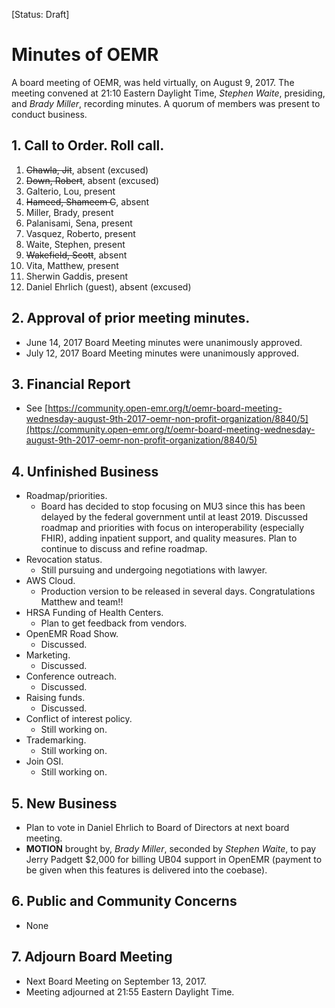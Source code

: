 [Status: Draft]

# Minutes of OEMR
A board meeting of OEMR, was held virtually, on August 9, 2017. The meeting
convened at 21:10 Eastern Daylight Time, _Stephen Waite_, presiding, and
_Brady Miller_, recording minutes. A quorum of members was present to conduct business.

## 1. Call to Order. Roll call.
1. ~~Chawla, Jit~~, absent (excused)
2. ~~Down, Robert~~, absent (excused)
3. Galterio, Lou, present
4. ~~Hameed, Shameem C~~, absent
5. Miller, Brady, present
6. Palanisami, Sena, present
7. Vasquez, Roberto, present
8. Waite, Stephen, present
9. ~~Wakefield, Scott~~, absent
10. Vita, Matthew, present
11. Sherwin Gaddis, present
12. Daniel Ehrlich (guest), absent (excused)

## 2. Approval of prior meeting minutes.
- June 14, 2017 Board Meeting minutes were unanimously approved.
- July 12, 2017 Board Meeting minutes were unanimously approved.

## 3. Financial Report
- See [https://community.open-emr.org/t/oemr-board-meeting-wednesday-august-9th-2017-oemr-non-profit-organization/8840/5](https://community.open-emr.org/t/oemr-board-meeting-wednesday-august-9th-2017-oemr-non-profit-organization/8840/5)

## 4. Unfinished Business
- Roadmap/priorities.
    - Board has decided to stop focusing on MU3 since this has been delayed by the federal government until at least 2019. Discussed roadmap and priorities with focus on interoperability (especially FHIR), adding inpatient support, and quality measures. Plan to continue to discuss and refine roadmap.
- Revocation status.
    - Still pursuing and undergoing negotiations with lawyer.
- AWS Cloud.
    - Production version to be released in several days. Congratulations Matthew and team!!
- HRSA Funding of Health Centers.
    - Plan to get feedback from vendors.
- OpenEMR Road Show.
    - Discussed.
- Marketing.
    - Discussed. 
- Conference outreach.
    - Discussed.
- Raising funds.
    - Discussed.
- Conflict of interest policy.
    - Still working on.
- Trademarking.
    - Still working on.
- Join OSI.
    - Still working on.

## 5. New Business
- Plan to vote in Daniel Ehrlich to Board of Directors at next board meeting.
- **MOTION** brought by, _Brady Miller_, seconded by _Stephen Waite_, to pay Jerry Padgett $2,000 for billing UB04 support in OpenEMR (payment to be given when this features is delivered into the coebase).

## 6. Public and Community Concerns
- None

## 7. Adjourn Board Meeting
- Next Board Meeting on September 13, 2017.
- Meeting adjourned at 21:55 Eastern Daylight Time.
